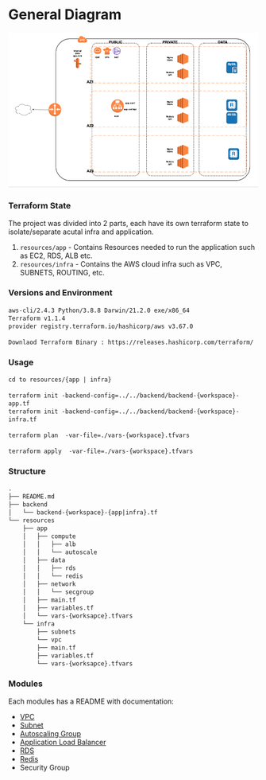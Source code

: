 # General Diagram
![Diagram image](docs/General-Diagram.png)


### Terraform State
The project was divided into 2 parts, each have its own terraform state to isolate/separate acutal infra and application.
1. `resources/app`   - Contains Resources needed to run the application such as EC2, RDS, ALB etc.
2. `resources/infra` - Contains the AWS cloud infra such as VPC, SUBNETS, ROUTING, etc.

### Versions and Environment
```
aws-cli/2.4.3 Python/3.8.8 Darwin/21.2.0 exe/x86_64
Terraform v1.1.4
provider registry.terraform.io/hashicorp/aws v3.67.0

Downlaod Terraform Binary : https://releases.hashicorp.com/terraform/
```

### Usage
```
cd to resources/{app | infra}

terraform init -backend-config=../../backend/backend-{workspace}-app.tf
terraform init -backend-config=../../backend/backend-{workspace}-infra.tf

terraform plan  -var-file=./vars-{workspace}.tfvars

terraform apply  -var-file=./vars-{workspace}.tfvars

```
### Structure
```
.
├── README.md
├── backend
│   └── backend-{workspace}-{app|infra}.tf
└── resources
    ├── app
    │   ├── compute
    │   │   ├── alb
    │   │   └── autoscale
    │   ├── data
    │   │   ├── rds
    │   │   └── redis
    │   ├── network
    │   │   └── secgroup
    │   ├── main.tf
    │   ├── variables.tf
    │   └── vars-{worksapce}.tfvars
    └── infra
        ├── subnets
        └── vpc
        ├── main.tf
        ├── variables.tf
        └── vars-{worksapce}.tfvars
```


### Modules

Each modules has a README with documentation:

- [VPC](./resources/infra/vpc/README.md)
- [Subnet](./resources/infra/subnets/README.md)
- [Autoscaling Group](./resources/app/compute/autoscale/README.md)
- [Application Load Balancer](./resources/app/compute/alb/README.md)
- [RDS](./resources/app/data/rds/README.md)
- [Redis](./resources/app/data/redis/README.md)
- Security Group
